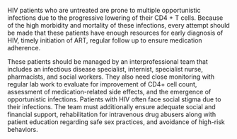 HIV patients who are untreated are prone to multiple opportunistic infections due to the progressive lowering of their CD4 + T cells. Because of the high morbidity and mortality of these infections, every attempt should be made that these patients have enough resources for early diagnosis of HIV, timely initiation of ART, regular follow up to ensure medication adherence.

These patients should be managed by an interprofessional team that includes an infectious disease specialist, internist, specialist nurse, pharmacists, and social workers. They also need close monitoring with regular lab work to evaluate for improvement of CD4+ cell count, assessment of medication-related side effects, and the emergence of opportunistic infections. Patients with HIV often face social stigma due to their infections. The team must additionally ensure adequate social and financial support, rehabilitation for intravenous drug abusers along with patient education regarding safe sex practices, and avoidance of high-risk behaviors.